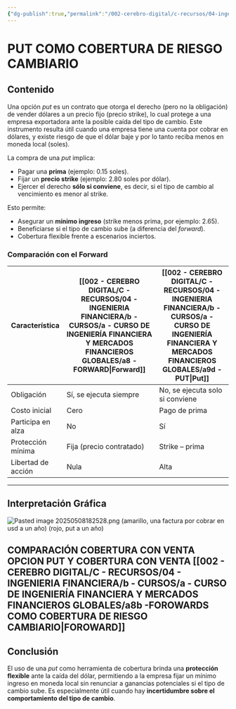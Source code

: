 ```yaml
---
{"dg-publish":true,"permalink":"/002-cerebro-digital/c-recursos/04-ingenieria-financiera/b-cursos/a-curso-de-ingenieria-financiera-y-mercados-financieros-globales/a9b-put-como-cobertura-de-riesgo-cambiario/"}
---
```


# PUT COMO COBERTURA DE RIESGO CAMBIARIO
## Contenido
Una opción *put* es un contrato que otorga el derecho (pero no la obligación) de vender dólares a un precio fijo (precio strike), lo cual protege a una empresa exportadora ante la posible caída del tipo de cambio. Este instrumento resulta útil cuando una empresa tiene una cuenta por cobrar en dólares, y existe riesgo de que el dólar baje y por lo tanto reciba menos en moneda local (soles).

La compra de una *put* implica:
- Pagar una **prima** (ejemplo: 0.15 soles).
- Fijar un **precio strike** (ejemplo: 2.80 soles por dólar).
- Ejercer el derecho **sólo si conviene**, es decir, si el tipo de cambio al vencimiento es menor al strike.

Esto permite:
- Asegurar un **mínimo ingreso** (strike menos prima, por ejemplo: 2.65).
- Beneficiarse si el tipo de cambio sube (a diferencia del *forward*).
- Cobertura flexible frente a escenarios inciertos.

### Comparación con el Forward
| Característica     | [[002 - CEREBRO DIGITAL/C - RECURSOS/04 - INGENIERIA FINANCIERA/b - CURSOS/a -  CURSO DE INGENIERÍA FINANCIERA Y MERCADOS FINANCIEROS GLOBALES/a8 - FORWARD\|Forward]] | [[002 - CEREBRO DIGITAL/C - RECURSOS/04 - INGENIERIA FINANCIERA/b - CURSOS/a -  CURSO DE INGENIERÍA FINANCIERA Y MERCADOS FINANCIEROS GLOBALES/a9d - PUT\|Put]]              |
| ------------------ | ------------------------- | ------------------------------- |
| Obligación         | Sí, se ejecuta siempre    | No, se ejecuta solo si conviene |
| Costo inicial      | Cero                      | Pago de prima                   |
| Participa en alza  | No                        | Sí                              |
| Protección mínima  | Fija (precio contratado)  | Strike – prima                  |
| Libertad de acción | Nula                      | Alta                            |

---
## Interpretación Gráfica
![Pasted image 20250508182528.png](/img/user/img/user/900%20-%20ANEXO/Pasted%20image%2020250508182528.png)
(amarillo, una factura por cobrar en usd a un año)
(rojo, put a un año)


## COMPARACIÓN COBERTURA CON VENTA OPCION PUT Y COBERTURA CON VENTA [[002 - CEREBRO DIGITAL/C - RECURSOS/04 - INGENIERIA FINANCIERA/b - CURSOS/a -  CURSO DE INGENIERÍA FINANCIERA Y MERCADOS FINANCIEROS GLOBALES/a8b -FOROWARDS COMO COBERTURA DE RIESGO CAMBIARIO\|FOROWARD]]
## Conclusión
El uso de una *put* como herramienta de cobertura brinda una **protección flexible** ante la caída del dólar, permitiendo a la empresa fijar un mínimo ingreso en moneda local sin renunciar a ganancias potenciales si el tipo de cambio sube. Es especialmente útil cuando hay **incertidumbre sobre el comportamiento del tipo de cambio**.

